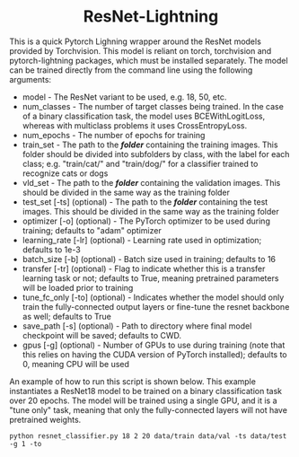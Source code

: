 <h1><center>ResNet-Lightning</center></h1> 
This is a quick Pytorch Lighning wrapper around the ResNet models provided by Torchvision. This model is reliant on torch, torchvision and pytorch-lightning packages, which must be installed separately. The model can be trained directly from the command line using the following arguments:

* model - The ResNet variant to be used, e.g. 18, 50, etc.
* num_classes - The number of target classes being trained. In the case of a binary classification task, the model uses BCEWithLogitLoss, whereas with multiclass problems it uses CrossEntropyLoss.
* num_epochs - The number of epochs for training
* train_set - The path to the ***folder*** containing the training images. This folder should be divided into subfolders by class, with the label for each class; e.g. "train/cat/" and "train/dog/" for a classifier trained to recognize cats or dogs
* vld_set - The path to the ***folder*** containing the validation images. This should be divided in the same way as the training folder
* test_set [-ts] (optional) - The path to the ***folder*** containing the test images. This should be divided in the same way as the training folder
* optimizer [-o] (optional) - The PyTorch optimizer to be used during training; defaults to "adam" optimizer
* learning_rate [-lr] (optional) - Learning rate used in optimization; defaults to 1e-3
* batch_size [-b] (optional) - Batch size used in training; defaults to 16
* transfer [-tr] (optional) - Flag to indicate whether this is a transfer learning task or not; defaults to True, meaning pretrained parameters will be loaded prior to training
* tune_fc_only [-to] (optional) - Indicates whether the model should only train the fully-connected output layers or fine-tune the resnet backbone as well; defaults to True
* save_path [-s] (optional) - Path to directory where final model checkpoint will be saved; defaults to CWD.
* gpus [-g] (optional) - Number of GPUs to use during training (note that this relies on having the CUDA version of PyTorch installed); defaults to 0, meaning CPU will be used

An example of how to run this script is shown below. This example instantiates a ResNet18 model to be trained on a binary classification task over 20 epochs. The model will be trained using a single GPU, and it is a "tune only" task, meaning that only the fully-connected layers will not have pretrained weights.
```
python resnet_classifier.py 18 2 20 data/train data/val -ts data/test -g 1 -to
```
